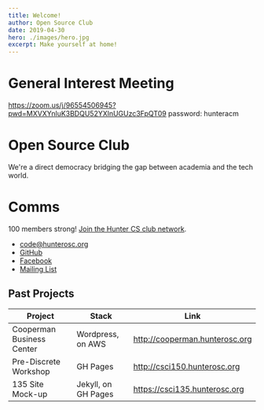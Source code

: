 ```yaml
---
title: Welcome!
author: Open Source Club
date: 2019-04-30
hero: ./images/hero.jpg
excerpt: Make yourself at home!
---
```

# General Interest Meeting 

https://zoom.us/j/96554506945?pwd=MXVXYnluK3BDQU52YXlnUGUzc3FpQT09
password: hunteracm

# Open Source Club

We're a direct democracy bridging the gap between academia and the tech world.

# Comms 

100 members strong! [Join the Hunter CS club network](https://discord.com/invite/wptKBu?utm_source=Discord%20Widget&utm_medium=Connect).

* <code@hunterosc.org>
* [GitHub](https://github.com/Hunter-Open-Source-Club)
* [Facebook](https://www.facebook.com/HunterOSC/)
* [Mailing List](https://join.hunterosc.org/)

## Past Projects

| Project | Stack | Link|
|----|----|----|
| Cooperman Business Center | Wordpress, on AWS |  <http://cooperman.hunterosc.org> |
| Pre-Discrete Workshop |  GH Pages | <http://csci150.hunterosc.org> |
| 135 Site Mock-up | Jekyll, on GH Pages | <https://csci135.hunterosc.org> |



